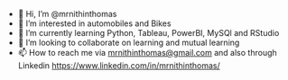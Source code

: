 - 👋 Hi, I’m @mrnithinthomas
- 👀 I’m interested in automobiles and Bikes
- 🌱 I’m currently learning Python, Tableau, PowerBI, MySQl and RStudio
- 💞️ I’m looking to collaborate on learning and mutual learning
- 📫 How to reach me via mrnithinthomas@gmail.com and also through Linkedin https://www.linkedin.com/in/mrnithinthomas/

<!---
mrnithinthomas/mrnithinthomas is a ✨ special ✨ repository because its `README.md` (this file) appears on your GitHub profile.
You can click the Preview link to take a look at your changes.
--->
